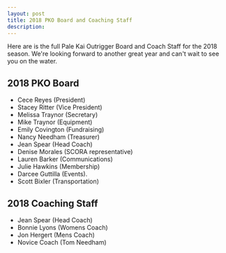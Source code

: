 ```yaml
---
layout: post
title: 2018 PKO Board and Coaching Staff
description: 
---
```

Here are is the full Pale Kai Outrigger Board and Coach Staff for the 2018 season. We're looking forward to another great year and can't wait to see you on the water. 

## 2018 PKO Board

* Cece Reyes (President)
* Stacey Ritter (Vice President)
* Melissa Traynor (Secretary)
* Mike Traynor (Equipment)
* Emily Covington (Fundraising) 
* Nancy Needham (Treasurer)
* Jean Spear (Head Coach)
* Denise Morales (SCORA representative)
* Lauren Barker (Communications)
* Julie Hawkins (Membership)
* Darcee Guttilla (Events).
* Scott Bixler (Transportation)

## 2018 Coaching Staff

* Jean Spear (Head Coach)
* Bonnie Lyons (Womens Coach)
* Jon Hergert (Mens Coach)
* Novice Coach (Tom Needham)
		